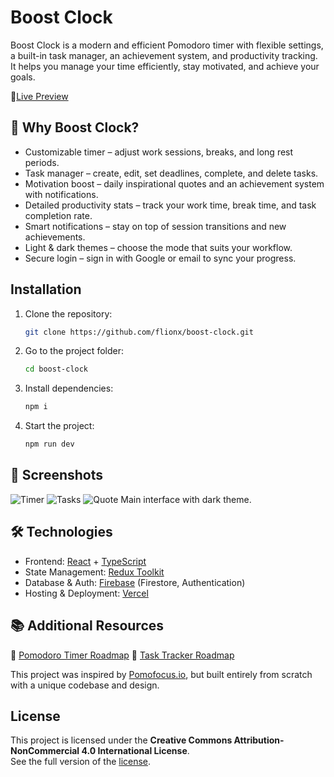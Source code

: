 # Boost Clock 

Boost Clock is a modern and efficient Pomodoro timer with flexible settings, a built-in task manager, an achievement system, and productivity tracking. It helps you manage your time efficiently, stay motivated, and achieve your goals.

📍[Live Preview](https://boost-clock.vercel.app/)

## 🚀 Why Boost Clock?

- Customizable timer – adjust work sessions, breaks, and long rest periods.
- Task manager – create, edit, set deadlines, complete, and delete tasks.
- Motivation boost – daily inspirational quotes and an achievement system with notifications.
- Detailed productivity stats – track your work time, break time, and task completion rate.
- Smart notifications – stay on top of session transitions and new achievements.
- Light & dark themes – choose the mode that suits your workflow.
- Secure login – sign in with Google or email to sync your progress.

## Installation

1. Clone the repository:
   ```bash
   git clone https://github.com/flionx/boost-clock.git
   ```
2. Go to the project folder:
   ```bash
   cd boost-clock
   ```
3. Install dependencies:
   ```bash
   npm i
   ```
4. Start the project:
   ```bash
   npm run dev
   ```

## 📸 Screenshots
![Timer](https://github.com/user-attachments/assets/4beb12a6-dc16-43ef-909d-88df1688d9b7)
![Tasks](https://github.com/user-attachments/assets/36d18f45-074a-40e3-9cb4-863d612035c8)
![Quote](https://github.com/user-attachments/assets/b72fa655-f134-4c6f-9ac0-3a9b5f9a4121)
Main interface with dark theme.

## 🛠 Technologies

- Frontend: [React](https://react.dev/) + [TypeScript](https://www.typescriptlang.org/)
- State Management: [Redux Toolkit](https://redux-toolkit.js.org/)
- Database & Auth: [Firebase](https://firebase.google.com/) (Firestore, Authentication)
- Hosting & Deployment: [Vercel](https://vercel.com/)

## 📚 Additional Resources

🔗 [Pomodoro Timer Roadmap](https://roadmap.sh/projects/pomodoro-timer)
🔗 [Task Tracker Roadmap](https://roadmap.sh/projects/task-tracker-js)

This project was inspired by [Pomofocus.io](https://pomofocus.io), but built entirely from scratch with a unique codebase and design.

## License  

This project is licensed under the **Creative Commons Attribution-NonCommercial 4.0 International License**.   
See the full version of the [license](LICENSE).

